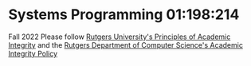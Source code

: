 # Systems Programming 01:198:214
Fall 2022
Please follow [Rutgers University's Principles of Academic Integrity](http://academicintegrity.rutgers.edu/) and the [Rutgers Department of Computer Science's Academic Integrity Policy](https://www.cs.rutgers.edu/academic-integrity/introduction)